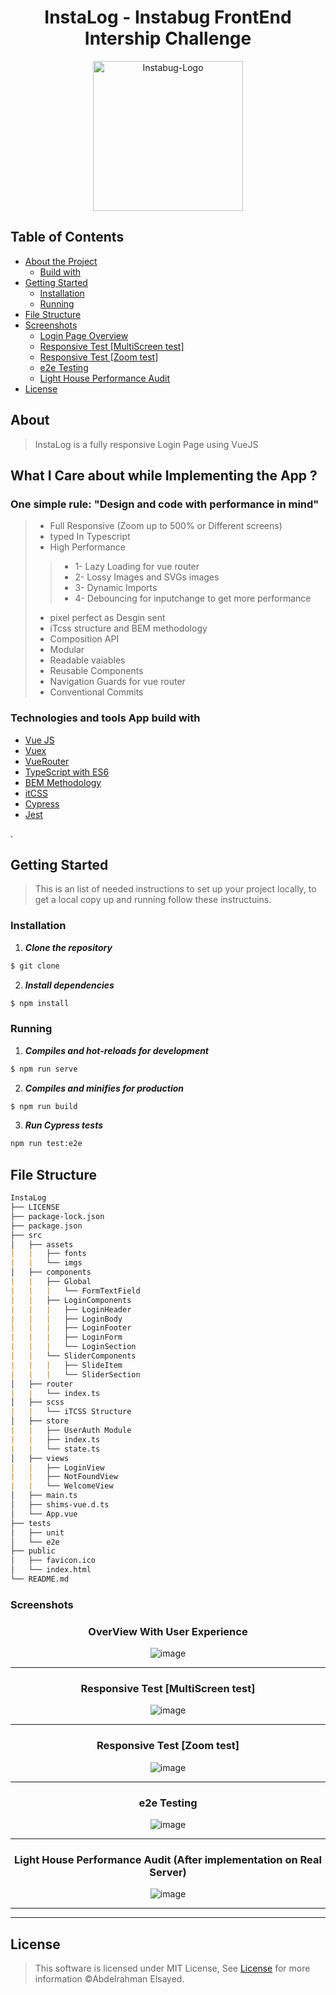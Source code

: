 
<h1 align="center">InstaLog - Instabug FrontEnd Intership Challenge</h1>


<div align="center">
 <img src="./src/assets/imgs/instabug-logo.svg" alt="Instabug-Logo" width="240">
</div>

## Table of Contents

- [About the Project](#about)
  - [Build with](#build-with)
- [Getting Started](#getting-started)
  - [Installation](#installation)
  - [Running](#running)
- [File Structure](#file-structure)
- [Screenshots](#getting-started)
    - [Login Page Overview](#screenshots)
    - [Responsive Test [MultiScreen test]](#responsive-multi)
    - [Responsive Test [Zoom test]](#responsive-zoom)
    - [e2e Testing](#e2e)
    - [Light House Performance Audit](#performance)
- [License](#license)


## About
> InstaLog is a fully responsive Login Page using VueJS


<div id="build-with">

## What I Care about while Implementing the App ?

<h3>One simple rule: "Design and code with performance in mind"</h3>

> - Full Responsive (Zoom up to 500% or Different screens)
> - typed In Typescript
> - High Performance 
>> - 1- Lazy Loading for vue router 
>> - 2- Lossy Images and SVGs images 
>> - 3- Dynamic Imports
>> - 4- Debouncing for inputchange to get more performance
> - pixel perfect as Desgin sent
> - iTcss structure and BEM methodology
> - Composition API
> - Modular
> - Readable vaiables
> - Reusable Components
> - Navigation Guards for vue router
> - Conventional Commits


### Technologies and tools App build with
- [Vue JS](https://vuejs.org/)
- [Vuex](https://vuex.vuejs.org/)
- [VueRouter](https://router.vuejs.org/)
- [TypeScript with ES6](https://www.typescriptlang.org/)
- [BEM Methodology](http://getbem.com/)
- [itCSS](https://www.xfive.co/blog/itcss-scalable-maintainable-css-architecture/)
- [Cypress](https://www.cypress.io/)
- [Jest](https://jestjs.io/)
</div>

<div id"getting-started">.

## Getting Started
> This is an list of needed instructions to set up your project locally, to get a local copy up and running follow these instructuins.

</div>


<div id"installation">

### Installation

1. **_Clone the repository_**

```sh
$ git clone 
```

2. **_Install dependencies_**

```sh
$ npm install
```
</div>

<div id="running">


### Running

1. **_Compiles and hot-reloads for development_**
```sh
$ npm run serve
```

2. **_Compiles and minifies for production_**
```sh
$ npm run build
```

3. **_Run Cypress tests_**
```sh
npm run test:e2e
```

</div>


<div align="left">
  

## File Structure

```md                                   
InstaLog
├── LICENSE
├── package-lock.json
├── package.json
├── src
│   ├── assets
|   |   ├── fonts
|   |   └── imgs
│   ├── components
|   |   ├── Global
|   |   |   └── FormTextField
|   |   ├── LoginComponents
|   |   |   ├── LoginHeader
|   |   |   ├── LoginBody
|   |   |   ├── LoginFooter
|   |   |   ├── LoginForm
|   |   |   └── LoginSection
|   |   └── SliderComponents
|   |   |   ├── SlideItem
|   |   |   └── SliderSection
│   ├── router
|   |   └── index.ts
│   ├── scss
|   |   └── iTCSS Structure
│   ├── store
|   |   ├── UserAuth Module
|   |   ├── index.ts
|   |   └── state.ts
│   ├── views
|   |   ├── LoginView
|   |   ├── NotFoundView
|   |   └── WelcomeView
│   ├── main.ts
│   ├── shims-vue.d.ts
│   └── App.vue
├── tests
│   ├── unit
│   └── e2e
├── public
│   ├── favicon.ico	
│   └── index.html	
└── README.md
``` 

</div>

### Screenshots

<div align="center">

<h3 align="center">OverView With User Experience</h3>

![image](https://raw.githubusercontent.com/GeekAbdou/InstaLog/main/Docs/userExperiance.gif?token=GHSAT0AAAAAABTWBUMOVUPXWBCXMM3DCXC6YUXQEPA)

<hr />

<h3 align="center">Responsive Test [MultiScreen test]</h3>

![image](https://raw.githubusercontent.com/GeekAbdou/InstaLog/main/Docs/multiScreen.gif?token=GHSAT0AAAAAABTWBUMPHP4B4JDP37IK66B4YUXQFMQ)

<hr />

<h3 align="center">Responsive Test [Zoom test]</h3>

![image](https://raw.githubusercontent.com/GeekAbdou/InstaLog/main/Docs/ZoomTest.gif?token=GHSAT0AAAAAABTWBUMPGFOKHVVZZP3ZYT3UYUXQFTQ)

<hr />

<h3 align="center">e2e Testing</h3>

![image](https://raw.githubusercontent.com/GeekAbdou/InstaLog/main/Docs/e2eTesting.gif?token=GHSAT0AAAAAABTWBUMPX5VHYB3VQW634VC6YUXQF3Q)

<hr />

<h3 align="center">Light House Performance Audit (After implementation on Real Server)</h3>

![image](https://raw.githubusercontent.com/GeekAbdou/InstaLog/main/Docs/Performance.png?token=GHSAT0AAAAAABTWBUMPAJDJS2EB7NBQKYQ6YUXQGNQ)

<hr />


<hr />


<div align="left">

## License

> This software is licensed under MIT License, See [License](https://github.com/GeekAbdou) for more information ©Abdelrahman Elsayed.